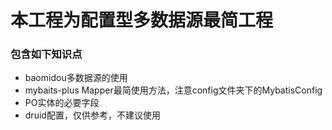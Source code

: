 # 本工程为配置型多数据源最简工程

### 包含如下知识点

* baomidou多数据源的使用
* mybaits-plus Mapper最简使用方法，注意config文件夹下的MybatisConfig
* PO实体的必要字段
* druid配置，仅供参考，不建议使用

